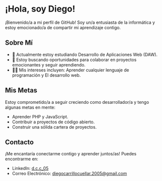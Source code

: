 # ¡Hola, soy Diego!

¡Bienvenido/a a mi perfil de GitHub! Soy un/a entusiasta de la informática y estoy emocionado/a de compartir mi aprendizaje contigo.

## Sobre Mí

- 🌱 Actualmente estoy estudiando Desarrollo de Aplicaciones Web (DAW).
- 💼 Estoy buscando oportunidades para colaborar en proyectos emocionantes y seguir aprendiendo.
- 👩‍💻 Mis intereses incluyen: Aprender cualquier lenguaje de programación y El desarrollo web.

## Mis Metas

Estoy comprometido/a a seguir creciendo como desarrollador/a y tengo algunas metas en mente:

- Aprender PHP y JavaScript.
- Contribuir a proyectos de código abierto.
- Construir una sólida cartera de proyectos.

## Contacto

¡Me encantaría conectarme contigo y aprender juntos/as! Puedes encontrarme en:

- LinkedIn: [d.c.c_05](https://www.instagram.com/d.c.c_05/)
- Correo Electrónico: [diegocarrillocuellar.2005@gmail.com](mailto:diegocarrillocuellar.2005@gmail.com)
